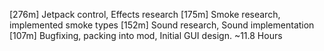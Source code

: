 [276m] Jetpack control, Effects research
[175m] Smoke research, implemented smoke types 
[152m] Sound research, Sound implementation
[107m] Bugfixing, packing into mod, Initial GUI design.
~11.8 Hours